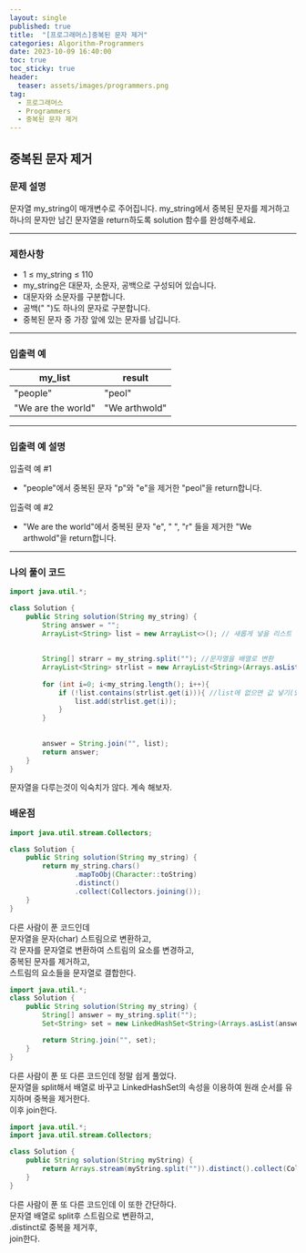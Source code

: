 ```yaml
---
layout: single
published: true
title:  "[프로그래머스]중복된 문자 제거"
categories: Algorithm-Programmers
date: 2023-10-09 16:40:00
toc: true
toc_sticky: true
header:
  teaser: assets/images/programmers.png
tag:   
  - 프로그래머스
  - Programmers
  - 중복된 문자 제거
---
```


## 중복된 문자 제거

### 문제 설명

문자열 my_string이 매개변수로 주어집니다. my_string에서 중복된 문자를 제거하고 하나의 문자만 남긴 문자열을 return하도록 solution 함수를 완성해주세요.

----------------

### 제한사항

* 1 ≤ my_string ≤ 110
* my_string은 대문자, 소문자, 공백으로 구성되어 있습니다.
* 대문자와 소문자를 구분합니다.
* 공백(" ")도 하나의 문자로 구분합니다.
* 중복된 문자 중 가장 앞에 있는 문자를 남깁니다.


----------------

### 입출력 예

|my_list	|result|
|---|---|
|"people"|	"peol"|
|"We are the world"|	"We arthwold"|

----------------

### 입출력 예 설명

입출력 예 #1  

* "people"에서 중복된 문자 "p"와 "e"을 제거한 "peol"을 return합니다.
  

입출력 예 #2  

* "We are the world"에서 중복된 문자 "e", " ", "r" 들을 제거한 "We arthwold"을 return합니다.
  
  

----------------

### 나의 풀이 코드

```java
import java.util.*;

class Solution {
    public String solution(String my_string) {
        String answer = "";
        ArrayList<String> list = new ArrayList<>(); // 새롭게 넣을 리스트
        
        
        String[] strarr = my_string.split(""); //문자열을 배열로 변환
        ArrayList<String> strlist = new ArrayList<String>(Arrays.asList(strarr)); //배열을 리스트로 변환
        
        for (int i=0; i<my_string.length(); i++){
            if (!list.contains(strlist.get(i))){ //list에 없으면 값 넣기(있으면 값 안넣음)
                list.add(strlist.get(i));
            }
        }
        
        
        answer = String.join("", list);
        return answer;
    }
}
```

문자열을 다루는것이 익숙치가 않다. 계속 해보자.



### 배운점


```java
import java.util.stream.Collectors;

class Solution {
    public String solution(String my_string) {
        return my_string.chars()
                .mapToObj(Character::toString)
                .distinct()
                .collect(Collectors.joining());
    }
}
```

다른 사람이 푼 코드인데  
문자열을 문자(char) 스트림으로 변환하고,  
각 문자를 문자열로 변환하여 스트림의 요소를 변경하고,  
중복된 문자를 제거하고,  
스트림의 요소들을 문자열로 결합한다.



```java
import java.util.*;
class Solution {
    public String solution(String my_string) {
        String[] answer = my_string.split("");
        Set<String> set = new LinkedHashSet<String>(Arrays.asList(answer));

        return String.join("", set);
    }
}
```
다른 사람이 푼 또 다른 코드인데 정말 쉽게 풀었다.  
문자열을 split해서 배열로 바꾸고 LinkedHashSet의 속성을 이용하여 원래 순서를 유지하며 중복을 제거한다.  
이후 join한다.


```java
import java.util.*;
import java.util.stream.Collectors;

class Solution {
    public String solution(String myString) {
        return Arrays.stream(myString.split("")).distinct().collect(Collectors.joining());
    }
}
```
다른 사람이 푼 또 다른 코드인데 이 또한 간단하다.  
문자열 배열로 split후 스트림으로 변환하고,  
.distinct로 중복을 제거후,  
join한다.
